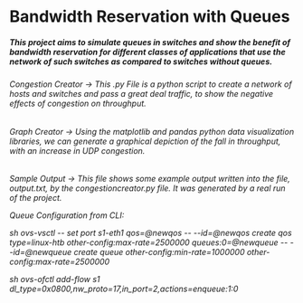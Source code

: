# Bandwidth Reservation with Queues
<p>
<p>
<h5>This project aims to simulate queues in switches and show the benefit of bandwidth reservation for different classes of applications that use the network of such switches as compared to switches without queues. <h5>
<p>
<h6>Congestion Creator -> This .py File is a python script to create a network of hosts and switches and pass a great deal traffic, to show the negative effects of congestion on throughput. <h6>
<p>
<h6>Graph Creator -> Using the matplotlib and pandas python data visualization libraries, we can generate a graphical depiction of the fall in throughput, with an increase in UDP congestion.<h6>
<p>
<h6>Sample Output  -> This file shows some example output written into the file, output.txt, by the congestioncreator.py file. It was generated by a real run of the project.

Queue Configuration from CLI: 
<p>
sh ovs-vsctl  --  set  port s1-eth1 qos=@newqos -- --id=@newqos create qos type=linux-htb other-config:max-rate=2500000 queues:0=@newqueue  --  --id=@newqueue create queue other-config:min-rate=1000000 other-config:max-rate=2500000

sh ovs-ofctl add-flow s1 dl_type=0x0800,nw_proto=17,in_port=2,actions=enqueue:1:0



